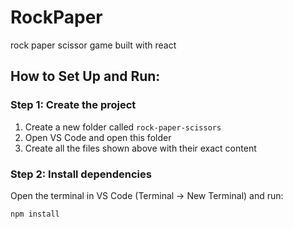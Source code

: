 # RockPaper
rock paper scissor game built with react


## How to Set Up and Run:

### Step 1: Create the project
1. Create a new folder called `rock-paper-scissors`
2. Open VS Code and open this folder
3. Create all the files shown above with their exact content

### Step 2: Install dependencies
Open the terminal in VS Code (Terminal → New Terminal) and run:
```bash
npm install